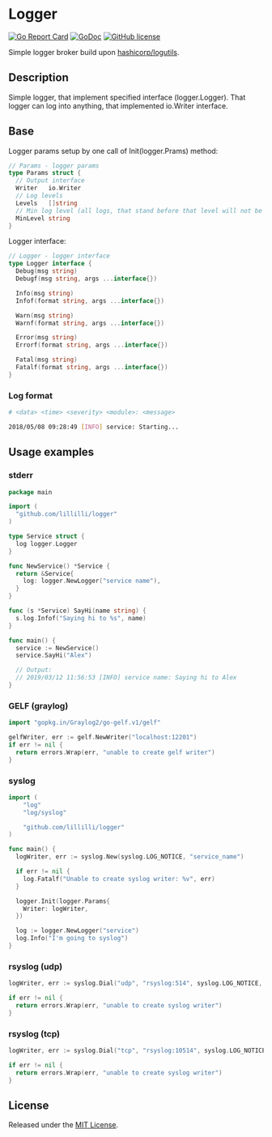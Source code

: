 # Logger

[![Go Report Card](https://goreportcard.com/badge/lillilli/jsonrpc)](https://goreportcard.com/report/lillilli/logger)
[![GoDoc](https://godoc.org/github.com/lillilli/jsonrpc?status.svg)](https://godoc.org/github.com/lillilli/logger)
[![GitHub license](https://img.shields.io/badge/license-MIT-blue.svg)](https://raw.githubusercontent.com/lillilli/logger/master/LICENSE)

Simple logger broker build upon [hashicorp/logutils](https://github.com/hashicorp/logutils).

## Description

Simple logger, that implement specified interface (logger.Logger). That logger can log into anything, that implemented io.Writer interface.

## Base

Logger params setup by one call of Init(logger.Prams) method:

```go
// Params - logger params
type Params struct {
  // Output interface
  Writer   io.Writer
  // Log levels
  Levels   []string
  // Min log level (all logs, that stand before that level will not be logged)
  MinLevel string
}
```

Logger interface:

```go
// Logger - logger interface
type Logger interface {
  Debug(msg string)
  Debugf(msg string, args ...interface{})

  Info(msg string)
  Infof(format string, args ...interface{})

  Warn(msg string)
  Warnf(format string, args ...interface{})

  Error(msg string)
  Errorf(format string, args ...interface{})

  Fatal(msg string)
  Fatalf(format string, args ...interface{})
}
```

### Log format

```bash
# <data> <time> <severity> <module>: <message>

2018/05/08 09:28:49 [INFO] service: Starting...
```

## Usage examples

### stderr

```go
package main

import (
  "github.com/lillilli/logger"
)

type Service struct {
  log logger.Logger
}

func NewService() *Service {
  return &Service{
    log: logger.NewLogger("service name"),
  }
}

func (s *Service) SayHi(name string) {
  s.log.Infof("Saying hi to %s", name)
}

func main() {
  service := NewService()
  service.SayHi("Alex")

  // Output:
  // 2019/03/12 11:56:53 [INFO] service name: Saying hi to Alex
}
```

### GELF (graylog)

```go
import "gopkg.in/Graylog2/go-gelf.v1/gelf"

gelfWriter, err := gelf.NewWriter("localhost:12201")
if err != nil {
  return errors.Wrap(err, "unable to create gelf writer")
}
```

### syslog

```go
import (
	"log"
	"log/syslog"

	"github.com/lillilli/logger"
)

func main() {
  logWriter, err := syslog.New(syslog.LOG_NOTICE, "service_name")

  if err != nil {
    log.Fatalf("Unable to create syslog writer: %v", err)
  }

  logger.Init(logger.Params{
    Writer: logWriter,
  })

  log := logger.NewLogger("service")
  log.Info("I'm going to syslog")
}
```

### rsyslog (udp)

```go
logWriter, err := syslog.Dial("udp", "rsyslog:514", syslog.LOG_NOTICE, "service_name")

if err != nil {
  return errors.Wrap(err, "unable to create syslog writer")
}
```

### rsyslog (tcp)

```go
logWriter, err := syslog.Dial("tcp", "rsyslog:10514", syslog.LOG_NOTICE, "service_name")

if err != nil {
  return errors.Wrap(err, "unable to create syslog writer")
}
```

## License

Released under the [MIT License](https://github.com/lillilli/logger/blob/master/LICENSE).